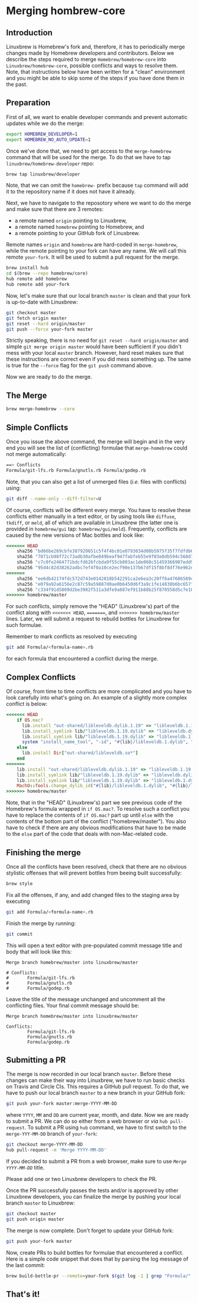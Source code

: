 # Merging hombrew-core

## Introduction

Linuxbrew is Homebrew's fork and, therefore, it has to periodically merge changes made by Homebrew developers and contributors. Below we describe the steps required to merge `Homebrew/homebrew-core` into `Linuxbrew/homebrew-core`, possible conflicts and ways to resolve them. Note, that instructions below have been written for a "clean" environment and you might be able to skip some of the steps if you have done them in the past.

## Preparation

First of all, we want to enable developer commands and prevent automatic updates while we do the merge:

```bash
export HOMEBREW_DEVELOPER=1
export HOMEBREW_NO_AUTO_UPDATE=1
```

Once we've done that, we need to get access to the `merge-homebrew` command that will be used for the merge. To do that we have to tap `linuxbrew/homebrew-developer` repo:

```bash
brew tap linuxbrew/developer
```
Note, that we can omit the `homebrew-` prefix because `tap` command will add it to the repository name if it does not have it already.

Next, we have to navigate to the reposotory where we want to do the merge and make sure that there are 3 remotes:

* a remote named `origin` pointing to Linuxbrew,
* a remote named `homebrew` pointing to Homebrew, and
* a remote pointing to your GitHub fork of Linuxbrew.

Remote names `origin` and `homebrew` are hard-coded in `merge-homebrew`, while the remote pointing to your fork can have any name. We will call this remote `your-fork`. It will be used to submit a pull request for the merge.

```bash
brew install hub
cd $(brew --repo homebrew/core)
hub remote add homebrew
hub remote add your-fork
```

Now, let's make sure that our local branch `master` is clean and that your fork is up-to-date with Linuxbrew:

```bash
git checkout master
git fetch origin master
git reset --hard origin/master
git push --force your-fork master
```

Strictly speaking, there is no need for `git reset --hard origin/master` and simple `git merge origin master` would have been sufficient if you didn't mess with your local `master` branch. However, hard reset makes sure that these instructions are correct even if you did mess something up. The same is true for the `--force` flag for the `git push` command above.

Now we are ready to do the merge.

## The Merge

```bash
brew merge-homebrew --core
```

## Simple Conflicts

Once you issue the above command, the merge will begin and in the very end you will see the list of (conflicting) formulae that `merge-homebrew` could not merge automatically:

```bash
==> Conflicts
Formula/git-lfs.rb Formula/gnutls.rb Formula/godep.rb
```

Note, that you can also get a list of unmerged files (*i.e.* files with conflicts) using:
```sh
git diff --name-only --diff-filter=U
```

Of course, conflicts will be different every merge. You have to resolve these conflicts either manually in a text editor, or by using tools like `diffuse`, `tkdiff`, or `meld`, all of which are available in Linuxbrew (the latter one is provided in `homebrew/gui` tap: `homebrew/gui/meld`). Frequently, conflicts are caused by the new versions of Mac bottles and look like:

```ruby
<<<<<<< HEAD
    sha256 "bd66be269cbfe387920651c5f4f4bc01e0793034d08b5975f35f7fdfdb6c61a7" => :sierra
    sha256 "7071cb98f72c73adb30afbe049beaf947fabfeb55e9f03e0db594c568d77d69d" => :el_capitan
    sha256 "c7c0fe2464771bdcfd626fcbda9f55cb003ac1de060c51459366907edd912683" => :yosemite
    sha256 "95d4c82d38262a4bc7ef4f0a10ce2ecf90e137b67df15f8bf8df76e962e218b6" => :x86_64_linux
=======
    sha256 "ee6db42174fdc572d743e0142818b542291ca2e6ea3c20ff6a47686589cdc274" => :sierra
    sha256 "e079a92a6156e2c87c59a59887d0ae0b6450d6f3a9c1fe14838b6bc657faefaa" => :el_capitan
    sha256 "c334f91d5809d2be3982f511a3dfe9a887ef911b88b25f870558d5c7e18a15ad" => :yosemite
>>>>>>> homebrew/master
```

For such conflicts, simply remove the "HEAD" (Linuxbrew's) part of the conflict along with `<<<<<<< HEAD`, `=======`, and `>>>>>>> homebrew/master` lines. Later, we will submit a request to rebuild bottles for Linuxbrew for such formulae.

Remember to mark conflicts as resolved by executing

```bash
git add Formula/<formula-name>.rb
```
for each formula that encountered a conflict during the merge.

## Complex Conflicts

Of course, from time to time conflicts are more complicated and you have to look carefully into what's going on. An example of a slightly more complex conflict is below:

```ruby
<<<<<<< HEAD
    if OS.mac?
      lib.install "out-shared/libleveldb.dylib.1.19" => "libleveldb.1.19.dylib"
      lib.install_symlink lib/"libleveldb.1.19.dylib" => "libleveldb.dylib"
      lib.install_symlink lib/"libleveldb.1.19.dylib" => "libleveldb.1.dylib"
      system "install_name_tool", "-id", "#{lib}/libleveldb.1.dylib", "#{lib}/libleveldb.1.19.dylib"
    else
      lib.install Dir["out-shared/libleveldb.so*"]
    end
=======
    lib.install "out-shared/libleveldb.dylib.1.19" => "libleveldb.1.19.dylib"
    lib.install_symlink lib/"libleveldb.1.19.dylib" => "libleveldb.dylib"
    lib.install_symlink lib/"libleveldb.1.19.dylib" => "libleveldb.1.dylib"
    MachO::Tools.change_dylib_id("#{lib}/libleveldb.1.dylib", "#{lib}/libleveldb.1.19.dylib")
>>>>>>> homebrew/master
```

Note, that in the "HEAD" (Linuxbrew's) part we see previous code of the Homebrew's formula wrapped in `if OS.mac?`. To resolve such a conflict you have to replace the contents of `if OS.mac?` part up until `else` with the contents of the bottom part of the conflict ("homebrew/master"). You also have to check if there are any obvious modifications that have to be made to the `else` part of the code that deals with non-Mac-related code.


## Finishing the merge

Once all the conflicts have been resolved, check that there are no obvious stylistic offenses that will prevent bottles from beeing built successfully:

```bash
brew style
```

Fix all the offenses, if any, and add changed files to the staging area by executing

```bash
git add Formula/<formula-name>.rb
```

Finish the merge by running:

```bash
git commit
```
This will open a text editor with pre-populated commit message title and body that will look like this:

```text
Merge branch homebrew/master into linuxbrew/master

# Conflicts:
#       Formula/git-lfs.rb
#       Formula/gnutls.rb
#       Formula/godep.rb
```
Leave the title of the message unchanged and uncomment all the conflicting files. Your final commit message should be:

```text
Merge branch homebrew/master into linuxbrew/master

Conflicts:
        Formula/git-lfs.rb
        Formula/gnutls.rb
        Formula/godep.rb
```

## Submitting a PR

The merge is now recorded in our local branch `master`. Before these changes can make their way into Linuxbrew, we have to run basic checks on Travis and Circle CIs. This requires a GitHub pull request. To do that, we have to push our local branch `master` to a new branch in your GitHub fork:

```bash
git push your-fork master:merge-YYYY-MM-DD
```
where `YYYY`, `MM` and `DD` are current year, month, and date. Now we are ready to submit a PR. We can do so either from a web browser or *via* `hub pull-request`. To submit a PR using `hub` command, we have to first switch to the `merge-YYY-MM-DD` branch of `your-fork`:

```bash
git checkout merge-YYYY-MM-DD
hub pull-request -m 'Merge YYYY-MM-DD'
```
If you decided to submit a PR from a web browser, make sure to use *`Merge YYYY-MM-DD`* title.

Please add one or two Linuxbrew developers to check the PR.

Once the PR successfully passes the tests and/or is approved by other Linuxbrew developers, you can finalize the merge by pushing your local branch `master` to Linuxbrew:
```bash
git checkout master
git push origin master
```

The merge is now complete. Don't forget to update your GitHub fork:
```bash
git push your-fork master
```

Now, create PRs to build bottles for formulae that encountered a conflict. Here is a simple code snippet that does that by parsing the log message of the last commit:

```bash
brew build-bottle-pr --remote=your-fork $(git log -1 | grep "Formula/" | sed 's|^\s\+Formula/\(.*\).rb|\1|g')
```

## That's it!
